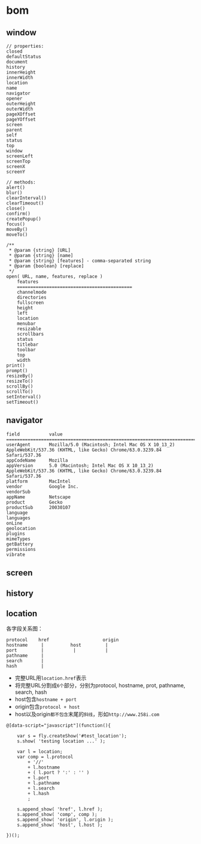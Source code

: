 # bom


<style type="text/css">
@import "http://258i.com/static/bower_components/snippets/css/mp/style.css";
</style>
<script src="http://258i.com/static/bower_components/snippets/js/mp/fly.js"></script>


## window

    // properties:
    closed
    defaultStatus
    document
    history
    innerHeight
    innerWidth
    location
    name
    navigator
    opener
    outerHeight
    outerWidth
    pageXOffset
    pageYOffset
    screen
    parent
    self
    status
    top
    window
    screenLeft
    screenTop
    screenX
    screenY

    // methods:
    alert()
    blur()
    clearInterval()
    clearTimeout()
    close()
    confirm()
    createPopup()
    focus()
    moveBy()
    moveTo()

    /**
     * @param {string} [URL]
     * @param {string} [name]
     * @param {string} [features] - comma-separated string
     * @param {boolean} [replace]
     */ 
    open( URL, name, features, replace )
        features
        ===========================================
        channelmode
        directories
        fullscreen
        height
        left
        location
        menubar
        resizable
        scrollbars
        status
        titlebar
        toolbar
        top
        width
    print()
    prompt()
    resizeBy()
    resizeTo()
    scrollBy()
    scrollTo()
    setInterval()
    setTimeout()




## navigator

    field           value
    ==================================================================================================
    userAgent       Mozilla/5.0 (Macintosh; Intel Mac OS X 10_13_2) AppleWebKit/537.36 (KHTML, like Gecko) Chrome/63.0.3239.84 Safari/537.36
    appCodeName     Mozilla      
    appVersion      5.0 (Macintosh; Intel Mac OS X 10_13_2) AppleWebKit/537.36 (KHTML, like Gecko) Chrome/63.0.3239.84 Safari/537.36
    platform        MacIntel
    vendor          Google Inc.
    vendorSub       
    appName         Netscape
    product         Gecko
    productSub      20030107
    language
    languages
    onLine
    geolocation
    plugins
    mimeTypes
    getBattery
    permissions
    vibrate


## screen
## history
## location

各字段关系图：

    protocol    href                    origin
    hostname     |          host         |  
    port         |           |           |  
    pathname     |                          
    search       |                          
    hash         |                          

* 完整URL用`location.href`表示
* 将完整URL分割成`6个`部分，分别为protocol, hostname, prot, pathname, search, hash
* host包含`hostname + port`
* origin包含`protocol + host`
* host以及origin`都不包含`末尾的`斜线`，形如`http://www.258i.com`

<div id="test_location" class="test">
<div class="test-container">

    @[data-script="javascript"](function(){

        var s = fly.createShow('#test_location');
        s.show( 'testing location ...' );

        var l = location;
        var comp = l.protocol 
            + '//'
            + l.hostname
            + ( l.port ? ':' : '' )
            + l.port
            + l.pathname
            + l.search
            + l.hash
            ;

        s.append_show( 'href', l.href );
        s.append_show( 'comp', comp );
        s.append_show( 'origin', l.origin );
        s.append_show( 'host', l.host );

    })();

</div>
<div class="test-console"></div>
<div class="test-panel">
</div>
</div>
    


